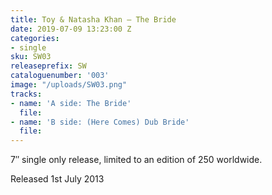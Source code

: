 ```yaml
---
title: Toy & Natasha Khan – The Bride
date: 2019-07-09 13:23:00 Z
categories:
- single
sku: SW03
releaseprefix: SW
cataloguenumber: '003'
image: "/uploads/SW03.png"
tracks:
- name: 'A side: The Bride'
  file: 
- name: 'B side: (Here Comes) Dub Bride'
  file: 
---
```


7″ single only release, limited to an edition of 250 worldwide.

Released 1st July 2013